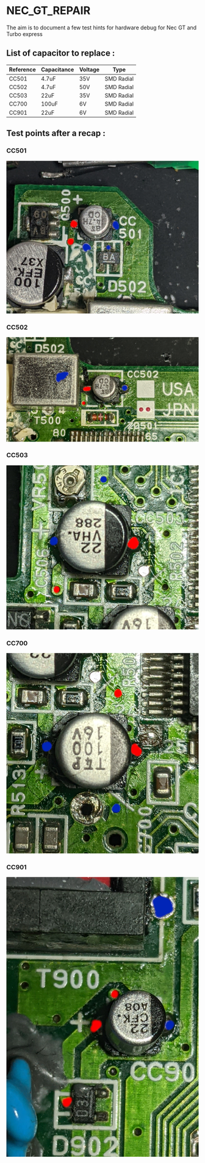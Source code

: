 # NEC_GT_REPAIR
The aim is to document a few test hints for hardware debug for Nec GT and Turbo express

## List of capacitor to replace :

| Reference   | Capacitance  | Voltage  | Type       | 
|-------------|--------------|----------|------------|
| CC501       | 4.7uF        | 35V      | SMD Radial |
| CC502       | 4.7uF        | 50V      | SMD Radial |
| CC503       | 22uF         | 35V      | SMD Radial |
| CC700       | 100uF        | 6V       | SMD Radial |
| CC901       | 22uF         | 6V       | SMD Radial |



## Test points after a recap :

### CC501

![Screenshot](/pics/CC501.jpg "CC501")

### CC502

![Screenshot](/pics/CC502.jpg "CC502")

### CC503

![Screenshot](/pics/CC503.jpg "CC503")

### CC700

![Screenshot](/pics/CC700.jpg "CC700")

### CC901

![Screenshot](/pics/CC901.jpg "CC901")


